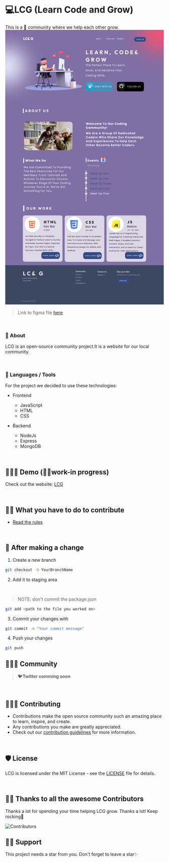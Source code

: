 # 💻LCG (Learn Code and Grow)

This is a 👐 community where we help each other grow. ![LCG website design](client/assets/screenshots/project_design.jpeg)

> Link to figma file [here](https://www.figma.com/file/wKVEmN4WKVAZCeBEwhAvYH/Untitled?node-id=0%3A1&t=Res45b52njY2m1uJ-1)

<br>

### 🚀 About

LCG is an open-source community project.It is a website for our local community.

<br>

### 🧰 Languages / Tools

For the project we decided to use these technologies:

-   Frontend

    -   JavaScript
    -   HTML
    -   CSS

-   Backend
    -   NodeJs
    -   Express
    -   MongoDB

<br>

## 🧑🏾‍💻 Demo (👷‍♂️work-in progress)

Check out the website: [LCG](https://codedwells.github.io/LCG)

<br>

## 👌🏾 What you have to do to contribute

-   [Read the rules](https://github.com/Codedwells/LCG/blob/main/CONTRIBUTING.md#rules)

<br>

## 🥂 After making a change

1. Create a new branch

```bash
git checkout -b YourBranchName
```

2. Add it to staging area

<br>

> NOTE: don't commit the package.json

```bash
git add <path to the file you worked on>
```

3. Commit your changes with

```bash
git commit -m "Your commit message"
```

4. Push your changes

```bash
git push
```

## 👨‍👩‍👦 Community

> **🐦Twitter comming soon**

<br>

## 👩🏽‍💻 Contributing

-   Contributions make the open source community such an amazing place to learn, inspire, and create.
-   Any contributions you make are greatly appreciated.
-   Check out our [contribution guidelines](/CONTRIBUTING.md) for more information.

<br>

## 🛡️ License

LCG is licensed under the MIT License - see the [LICENSE](LICENSE) file for details.

<br>

## 💪🏽 Thanks to all the awesome Contributors

Thanks a lot for spending your time helping LCG grow. Thanks a lot! Keep rocking🍻

![Contributors](https://contrib.rocks/image?repo=Codedwells/LCG)

## 🙏🏽 Support

This project needs a star️ from you. Don't forget to leave a star✨
